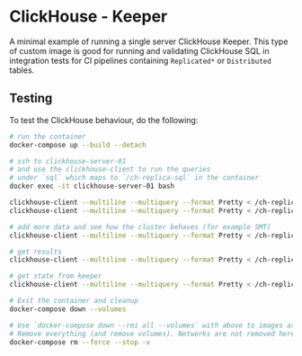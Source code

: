 # ClickHouse - Keeper

A minimal example of running a single server ClickHouse Keeper.
This type of custom image is good for running and validating ClickHouse SQL in integration tests for CI pipelines containing `Replicated*` or `Distributed` tables.

## Testing

To test the ClickHouse behaviour, do the following:

```bash
# run the container
docker-compose up --build --detach

# ssh to clickhouse-server-01
# and use the clickhouse-client to run the queries
# under `sql` which maps to `/ch-replica-sql` in the container
docker exec -it clickhouse-server-01 bash

clickhouse-client --multiline --multiquery --format Pretty < /ch-replica-sql/1-*.sql
clickhouse-client --multiline --multiquery --format Pretty < /ch-replica-sql/2-*.sql

# add more data and see how the cluster behaves (for example SMT)
clickhouse-client --multiline --multiquery --format Pretty < /ch-replica-sql/3-insert.sql

# get results
clickhouse-client --multiline --multiquery --format Pretty < /ch-replica-sql/4-results.sql

# get state from keeper
clickhouse-client --multiline --multiquery --format Pretty < /ch-replica-sql/5-keeper.sql

# Exit the container and cleanup
docker-compose down --volumes

# Use `docker-compose down --rmi all --volumes` with above to images as well
# Remove everything (and remove volumes). Networks are not removed here.
docker-compose rm --force --stop -v

```
